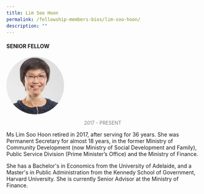 ```yaml
---
title: Lim Soo Hoon
permalink: /fellowship-members-bios/lim-soo-hoon/
description: ""
---
```

<style>
.fellow-image-pic {
	border-radius: 50%;
	height: 30% !important;
	width: 30% !important;
	}
	
fellow-img {
		text-align: center;
	}

.fellow-tenure {
	text-align: center;
	color: grey;
	font-size: 0.9em;
	}	

</style>
#### SENIOR FELLOW

<div class="fellow-img">
<img class="fellow-image-pic" src="/images/FellowshipImages/fellowships-lim-soo-hoon@2x.jpg">
<p class="fellow-tenure">2017 - PRESENT</p>
</div>

<p>       
Ms Lim Soo Hoon retired in 2017, after serving for 36 years. She was Permanent Secretary for almost 18 years, in the former Ministry of Community Development (now Ministry of Social Development and Family), Public Service Division (Prime Minister’s Office) and the Ministry of Finance.

She has a Bachelor's in Economics from the University of Adelaide, and a Master's in Public Administration from the Kennedy School of Government, Harvard University. She is currently Senior Advisor at the Ministry of Finance.</p>